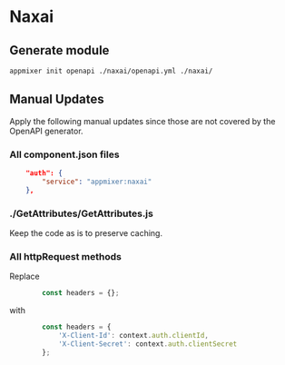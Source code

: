 # Naxai

## Generate module

```sh
appmixer init openapi ./naxai/openapi.yml ./naxai/
```

## Manual Updates

Apply the following manual updates since those are not covered by the OpenAPI generator.

### All component.json files

```json
    "auth": {
        "service": "appmixer:naxai"
    },
```

### ./GetAttributes/GetAttributes.js

Keep the code as is to preserve caching.

### All httpRequest methods

Replace

```js
        const headers = {};
```

with

```js
        const headers = {
            'X-Client-Id': context.auth.clientId,
            'X-Client-Secret': context.auth.clientSecret
        };
```
